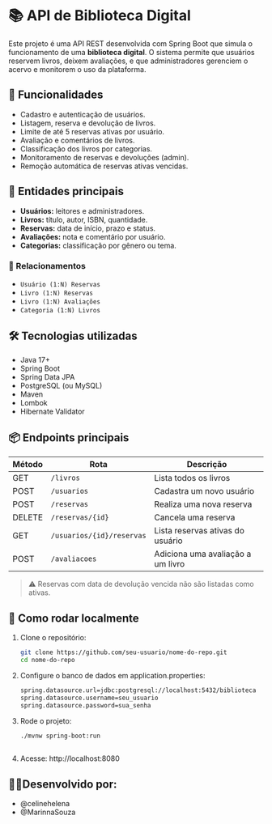 # 📚 API de Biblioteca Digital

Este projeto é uma API REST desenvolvida com Spring Boot que simula o funcionamento de uma **biblioteca digital**. O sistema permite que usuários reservem livros, deixem avaliações, e que administradores gerenciem o acervo e monitorem o uso da plataforma.

## 🚀 Funcionalidades

- Cadastro e autenticação de usuários.
- Listagem, reserva e devolução de livros.
- Limite de até 5 reservas ativas por usuário.
- Avaliação e comentários de livros.
- Classificação dos livros por categorias.
- Monitoramento de reservas e devoluções (admin).
- Remoção automática de reservas ativas vencidas.

## 🧩 Entidades principais

- **Usuários:** leitores e administradores.
- **Livros:** título, autor, ISBN, quantidade.
- **Reservas:** data de início, prazo e status.
- **Avaliações:** nota e comentário por usuário.
- **Categorias:** classificação por gênero ou tema.

### 🔗 Relacionamentos

- `Usuário (1:N) Reservas`
- `Livro (1:N) Reservas`
- `Livro (1:N) Avaliações`
- `Categoria (1:N) Livros`

## 🛠️ Tecnologias utilizadas

- Java 17+
- Spring Boot
- Spring Data JPA
- PostgreSQL (ou MySQL)
- Maven
- Lombok
- Hibernate Validator

## 📦 Endpoints principais

| Método | Rota                       | Descrição                          |
|--------|----------------------------|------------------------------------|
| GET    | `/livros`                  | Lista todos os livros              |
| POST   | `/usuarios`                | Cadastra um novo usuário           |
| POST   | `/reservas`                | Realiza uma nova reserva           |
| DELETE | `/reservas/{id}`           | Cancela uma reserva                |
| GET    | `/usuarios/{id}/reservas`  | Lista reservas ativas do usuário   |
| POST   | `/avaliacoes`              | Adiciona uma avaliação a um livro  |

> ⚠️ Reservas com data de devolução vencida não são listadas como ativas.

## 🧪 Como rodar localmente

1. Clone o repositório:
   ```bash
   git clone https://github.com/seu-usuario/nome-do-repo.git
   cd nome-do-repo
2. Configure o banco de dados em application.properties:
    ```bash
    spring.datasource.url=jdbc:postgresql://localhost:5432/biblioteca
    spring.datasource.username=seu_usuario
    spring.datasource.password=sua_senha

3. Rode o projeto:
   ```bash
   ./mvnw spring-boot:run
  
4. Acesse: http://localhost:8080

## 👩‍💻Desenvolvido por:
- @celinehelena
- @MarinnaSouza
